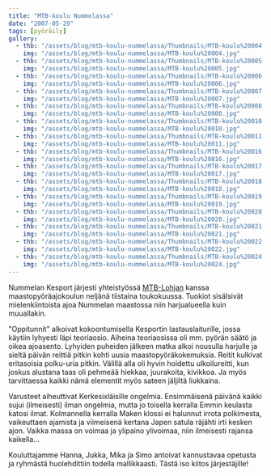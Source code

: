```yaml
---
title: "MTB-koulu Nummelassa"
date: "2007-05-29"
tags: [pyöräily]
gallery:
  - thb: "/assets/blog/mtb-koulu-nummelassa/Thumbnails/MTB-koulu%20004.jpg"
    img: "/assets/blog/mtb-koulu-nummelassa/MTB-koulu%20004.jpg"
  - thb: "/assets/blog/mtb-koulu-nummelassa/Thumbnails/MTB-koulu%20005.jpg"
    img: "/assets/blog/mtb-koulu-nummelassa/MTB-koulu%20005.jpg"
  - thb: "/assets/blog/mtb-koulu-nummelassa/Thumbnails/MTB-koulu%20006.jpg"
    img: "/assets/blog/mtb-koulu-nummelassa/MTB-koulu%20006.jpg"
  - thb: "/assets/blog/mtb-koulu-nummelassa/Thumbnails/MTB-koulu%20007.jpg"
    img: "/assets/blog/mtb-koulu-nummelassa/MTB-koulu%20007.jpg"
  - thb: "/assets/blog/mtb-koulu-nummelassa/Thumbnails/MTB-koulu%20008.jpg"
    img: "/assets/blog/mtb-koulu-nummelassa/MTB-koulu%20008.jpg"
  - thb: "/assets/blog/mtb-koulu-nummelassa/Thumbnails/MTB-koulu%20010.jpg"
    img: "/assets/blog/mtb-koulu-nummelassa/MTB-koulu%20010.jpg"
  - thb: "/assets/blog/mtb-koulu-nummelassa/Thumbnails/MTB-koulu%20011.jpg"
    img: "/assets/blog/mtb-koulu-nummelassa/MTB-koulu%20011.jpg"
  - thb: "/assets/blog/mtb-koulu-nummelassa/Thumbnails/MTB-koulu%20016.jpg"
    img: "/assets/blog/mtb-koulu-nummelassa/MTB-koulu%20016.jpg"
  - thb: "/assets/blog/mtb-koulu-nummelassa/Thumbnails/MTB-koulu%20017.jpg"
    img: "/assets/blog/mtb-koulu-nummelassa/MTB-koulu%20017.jpg"
  - thb: "/assets/blog/mtb-koulu-nummelassa/Thumbnails/MTB-koulu%20018.jpg"
    img: "/assets/blog/mtb-koulu-nummelassa/MTB-koulu%20018.jpg"
  - thb: "/assets/blog/mtb-koulu-nummelassa/Thumbnails/MTB-koulu%20019.jpg"
    img: "/assets/blog/mtb-koulu-nummelassa/MTB-koulu%20019.jpg"
  - thb: "/assets/blog/mtb-koulu-nummelassa/Thumbnails/MTB-koulu%20020.jpg"
    img: "/assets/blog/mtb-koulu-nummelassa/MTB-koulu%20020.jpg"
  - thb: "/assets/blog/mtb-koulu-nummelassa/Thumbnails/MTB-koulu%20021.jpg"
    img: "/assets/blog/mtb-koulu-nummelassa/MTB-koulu%20021.jpg"
  - thb: "/assets/blog/mtb-koulu-nummelassa/Thumbnails/MTB-koulu%20022.jpg"
    img: "/assets/blog/mtb-koulu-nummelassa/MTB-koulu%20022.jpg"
  - thb: "/assets/blog/mtb-koulu-nummelassa/Thumbnails/MTB-koulu%20024.jpg"
    img: "/assets/blog/mtb-koulu-nummelassa/MTB-koulu%20024.jpg"
---
```


Nummelan Kesport järjesti yhteistyössä [MTB-Lohjan](http://www.mtb-lohja.com/)
kanssa maastopyöräajokoulun neljänä tiistaina toukokuussa. Tuokiot sisälsivät
mielenkiintoista ajoa Nummelan maastossa niin harjualueella kuin
muuallakin.

"Oppitunnit" alkoivat kokoontumisella Kesportin lastauslaiturille, jossa
käytiin lyhyesti läpi teoriaosio. Aiheina teoriaosissa oli mm. pyörän
säätö ja oikea ajoasento. Lyhyiden puheiden jälkeen matka alkoi nousulla
harjulle ja sieltä päivän reittiä pitkin kohti uusia
maastopyöräkokemuksia. Reitit kulkivat eritasoisia polku-uria pitkin.
Välillä alla oli hyvin hoidettu ulkoilureitti, kun joskus alustana taas
oli pehmeää hiekkaa, juurakoita, kivikkoa. Ja myös tarvittaessa kaikki
nämä elementit myös sateen jäljiltä liukkaina.

Varusteet aiheuttivat Kerkesixläisille ongelmia. Ensimmäisenä päivänä
kaikki sujui (ilmeisesti) ilman ongelmia, mutta jo toisella kerralla
Emmin keulasta katosi ilmat. Kolmannella kerralla Maken klossi ei
halunnut irrota polkimesta, vaikeuttaen ajamista ja viimeisenä kertana
Japen satula räjähti irti kesken ajon. Vaikka massa on voimaa ja
ylipaino ylivoimaa, niin ilmeisesti rajansa kaikella...

Kouluttajamme Hanna, Jukka, Mika ja Simo antoivat kannustavaa opetusta
ja ryhmästä huolehdittiin todella mallikkaasti. Tästä iso kiitos
järjestäjille!
